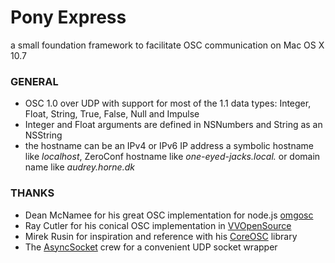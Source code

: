
# Pony Express
a small foundation framework to facilitate OSC communication on Mac OS X 10.7

### GENERAL
- OSC 1.0 over UDP with support for most of the 1.1 data types: Integer, Float, String, True, False, Null and Impulse
- Integer and Float arguments are defined in NSNumbers and String as an NSString
- the hostname can be an IPv4 or IPv6 IP address a symbolic hostname like _localhost_, ZeroConf hostname like _one-eyed-jacks.local._ or domain name like _audrey.horne.dk_

### THANKS
- Dean McNamee for his great OSC implementation for node.js [omgosc](https://github.com/deanm/omgosc)
- Ray Cutler for his conical OSC implementation in [VVOpenSource](http://code.google.com/p/vvopensource/)
- Mirek Rusin for inspiration and reference with his [CoreOSC](https://github.com/mirek/CoreOSC/) library
- The [AsyncSocket](http://code.google.com/p/cocoaasyncsocket/) crew for a convenient UDP socket wrapper
